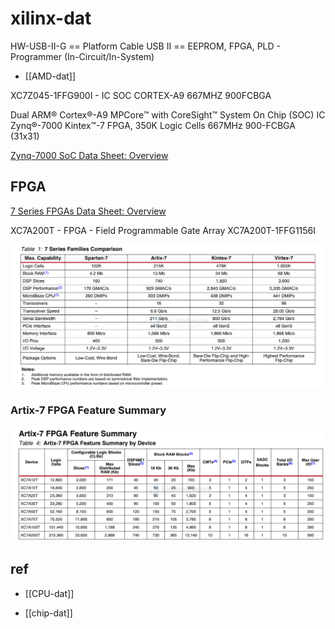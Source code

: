 
# xilinx-dat

HW-USB-II-G == Platform Cable USB II == EEPROM, FPGA, PLD - Programmer (In-Circuit/In-System)

- [[AMD-dat]]




XC7Z045-1FFG900I - IC SOC CORTEX-A9 667MHZ 900FCBGA

	
Dual ARM® Cortex®-A9 MPCore™ with CoreSight™ System On Chip (SOC) IC Zynq®-7000 Kintex™-7 FPGA, 350K Logic Cells 667MHz 900-FCBGA (31x31)




[Zynq-7000 SoC Data Sheet: Overview](https://docs.amd.com/v/u/en-US/ds190-Zynq-7000-Overview)


## FPGA 

[7 Series FPGAs Data Sheet: Overview](https://docs.amd.com/v/u/en-US/ds180_7Series_Overview)

XC7A200T - FPGA - Field Programmable Gate Array XC7A200T-1FFG1156I

![](2025-10-03-14-49-14.png)

### Artix-7 FPGA Feature Summary

![](2025-10-03-14-49-46.png)



## ref 

- [[CPU-dat]]

- [[chip-dat]]